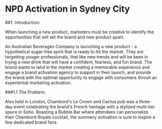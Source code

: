 # NPD Activation in Sydney City

##1. Introduction:

When launching a new product, marketers must be creative to identify the opportunities that will set the brand and new product apart. 

An Australian Beverages Company is launching a new product - a hypothetical sugar-free spirit that is ready to hit the market. They are targetting youger professionals, that like new trends and will be keen in trying a new drink that will have a confident, fearless, and fun brand. The brand wants to land in the market creating a memorable experience and engage a brand activation agency to support in their launch, and provide the brand with the optimal opportunity to engage with consumers throuh an experiential marketing activation. 

###1.1 The Problem: 


Also held in London, Chambord's Le Crown and Cactus pub was a three-day event celebrating the brand's French heritage with a stylized multi-tier space in Soho. Boasting a Bubble Bar where attendees can personalize their Chambord Royale cocktail, the summery activation is sure to inspire a few dedicated brand fans.
